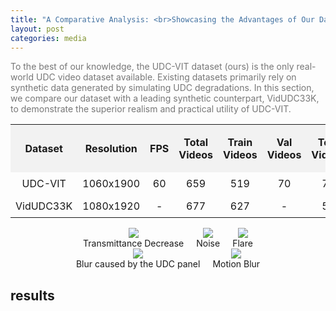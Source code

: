 ```yaml
---
title: "A Comparative Analysis: <br>Showcasing the Advantages of Our Dataset"
layout: post
categories: media
--- 
```


<style>
/* Add some style to the images */
.images-container {
  display: flex;
  justify-content: center;
  align-items: center;
  gap: 20px; /* Adjust the gap between images */
}

.images-container img {
  max-width: 100%;
  height: auto;
}

/* Add some space between the images and the results section */
.results-section {
  margin-top: 20px; /* Adjust the top margin as needed */
}

  table {
    width: 100%;
    border-collapse: collapse;
  }
  th, td {
    padding: 8px;
    text-align: center;
  }
  th {
    background-color: #f2f2f2;
  }
.dataset-column {
    width: 25%;
  }
  .resolution-column {
    width: 15%;
  }
</style>

<p style="color: #777;">
  To the best of our knowledge, the UDC-VIT dataset (ours) is the only real-world UDC video dataset available. Existing datasets primarily rely on synthetic data generated by simulating UDC degradations. In this section, we compare our dataset with a leading synthetic counterpart, VidUDC33K, to demonstrate the superior realism and practical utility of UDC-VIT.
</p>

<table>
  <tr>
    <th class="dataset-column">Dataset</th>
    <th class="resolution-column">Resolution</th>
    <th>FPS</th>
    <th>Total Videos</th>
    <th>Train Videos</th>
    <th>Val Videos</th>
    <th>Test Videos</th>
    <th>Frames per Video</th>
  </tr>
  <tr>
    <td class="dataset-column">UDC-VIT</td>
    <td class="resolution-column">1060x1900</td>
    <td>60</td>
    <td>659</td>
    <td>519</td>
    <td>70</td>
    <td>70</td>
    <td>-</td>
  </tr>
  <tr>
    <td class="dataset-column">VidUDC33K</td>
    <td class="resolution-column">1080x1920</td>
    <td>-</td>
    <td>677</td>
    <td>627</td>
    <td>-</td>
    <td>50</td>
    <td>50</td>
  </tr>
</table>
</table>




<div class="images-container">
  <div style="text-align: center;">
    <img src="https://geonyeong-park.github.io/spectral-motion-alignment/static/gifs/long/penguins_swimming2/input.gif" style="max-width: 230px;">
    <div>Transmittance Decrease</div>
  </div>
  <div style="text-align: center;">
    <img src="https://geonyeong-park.github.io/spectral-motion-alignment/static/gifs/long/penguins_swimming2/shark.gif" style="max-width: 230px;">
    <div>Noise</div>
  </div>
  <div style="text-align: center;">
    <img src="https://geonyeong-park.github.io/spectral-motion-alignment/static/gifs/long/penguins_swimming2/input.gif" style="max-width: 230px;">
    <div>Flare</div> 
  </div>
</div>
<div class="images-container">
  <div style="text-align: center;">
    <img src="https://geonyeong-park.github.io/spectral-motion-alignment/static/gifs/long/penguins_swimming2/input.gif" style="max-width: 230px;">
    <div>Blur caused by the UDC panel</div> 
  </div>
  <div style="text-align: center;">
    <img src="https://geonyeong-park.github.io/spectral-motion-alignment/static/gifs/long/penguins_swimming2/input.gif" style="max-width: 230px;">
    <div>Motion Blur</div> 
  </div>
</div>




## results

